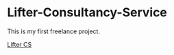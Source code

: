 # Lifter-Consultancy-Service
This is my first freelance project.

[Lifter CS](https://63f7a6a4e3b0720008fd3038--lifters-consultancy-service.netlify.app/)
